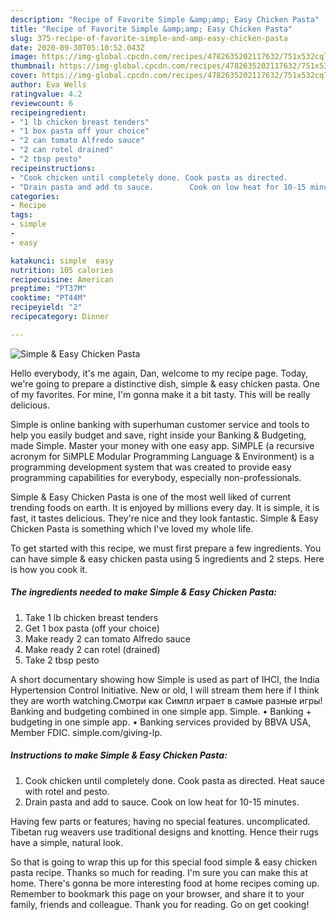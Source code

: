```yaml
---
description: "Recipe of Favorite Simple &amp;amp; Easy Chicken Pasta"
title: "Recipe of Favorite Simple &amp;amp; Easy Chicken Pasta"
slug: 375-recipe-of-favorite-simple-and-amp-easy-chicken-pasta
date: 2020-09-30T05:10:52.043Z
image: https://img-global.cpcdn.com/recipes/4782635202117632/751x532cq70/simple-easy-chicken-pasta-recipe-main-photo.jpg
thumbnail: https://img-global.cpcdn.com/recipes/4782635202117632/751x532cq70/simple-easy-chicken-pasta-recipe-main-photo.jpg
cover: https://img-global.cpcdn.com/recipes/4782635202117632/751x532cq70/simple-easy-chicken-pasta-recipe-main-photo.jpg
author: Eva Wells
ratingvalue: 4.2
reviewcount: 6
recipeingredient:
- "1 lb chicken breast tenders"
- "1 box pasta off your choice"
- "2 can tomato Alfredo sauce"
- "2 can rotel drained"
- "2 tbsp pesto"
recipeinstructions:
- "Cook chicken until completely done. Cook pasta as directed.                    Heat sauce with rotel and pesto."
- "Drain pasta and add to sauce.        Cook on low heat for 10-15 minutes."
categories:
- Recipe
tags:
- simple
- 
- easy

katakunci: simple  easy 
nutrition: 105 calories
recipecuisine: American
preptime: "PT37M"
cooktime: "PT44M"
recipeyield: "2"
recipecategory: Dinner

---
```



![Simple &amp; Easy Chicken Pasta](https://img-global.cpcdn.com/recipes/4782635202117632/751x532cq70/simple-easy-chicken-pasta-recipe-main-photo.jpg)

Hello everybody, it's me again, Dan, welcome to my recipe page. Today, we're going to prepare a distinctive dish, simple &amp; easy chicken pasta. One of my favorites. For mine, I'm gonna make it a bit tasty. This will be really delicious.

Simple is online banking with superhuman customer service and tools to help you easily budget and save, right inside your Banking &amp; Budgeting, made Simple. Master your money with one easy app. SiMPLE (a recursive acronym for SiMPLE Modular Programming Language &amp; Environment) is a programming development system that was created to provide easy programming capabilities for everybody, especially non-professionals.

Simple &amp; Easy Chicken Pasta is one of the most well liked of current trending foods on earth. It is enjoyed by millions every day. It is simple, it is fast, it tastes delicious. They're nice and they look fantastic. Simple &amp; Easy Chicken Pasta is something which I've loved my whole life.


To get started with this recipe, we must first prepare a few ingredients. You can have simple &amp; easy chicken pasta using 5 ingredients and 2 steps. Here is how you cook it.

<!--inarticleads1-->

##### The ingredients needed to make Simple &amp; Easy Chicken Pasta:

1. Take 1 lb chicken breast tenders
1. Get 1 box pasta (off your choice)
1. Make ready 2 can tomato Alfredo sauce
1. Make ready 2 can rotel (drained)
1. Take 2 tbsp pesto


A short documentary showing how Simple is used as part of IHCI, the India Hypertension Control Initiative. New or old, I will stream them here if I think they are worth watching.Смотри как Симпл играет в самые разные игры! Banking and budgeting combined in one simple app. Simple. • Banking + budgeting in one simple app. • Banking services provided by BBVA USA, Member FDIC. simple.com/giving-lp. 

<!--inarticleads2-->

##### Instructions to make Simple &amp; Easy Chicken Pasta:

1. Cook chicken until completely done. Cook pasta as directed.                    Heat sauce with rotel and pesto.
1. Drain pasta and add to sauce.        Cook on low heat for 10-15 minutes.


Having few parts or features; having no special features. uncomplicated. Tibetan rug weavers use traditional designs and knotting. Hence their rugs have a simple, natural look. 

So that is going to wrap this up for this special food simple &amp; easy chicken pasta recipe. Thanks so much for reading. I'm sure you can make this at home. There's gonna be more interesting food at home recipes coming up. Remember to bookmark this page on your browser, and share it to your family, friends and colleague. Thank you for reading. Go on get cooking!
